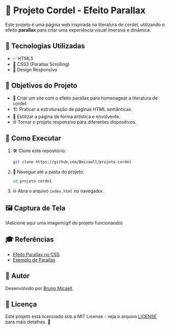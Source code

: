 # 📜 Projeto Cordel - Efeito Parallax

Este projeto é uma página web inspirada na literatura de cordel, utilizando o efeito **parallax** para criar uma experiência visual imersiva e dinâmica.

## 🚀 Tecnologias Utilizadas

- ✅ HTML5
- 🎨 CSS3 (Parallax Scrolling)
- 📱 Design Responsivo

## 🎯 Objetivos do Projeto

- 📌 Criar um site com o efeito parallax para homenagear a literatura de cordel.
- 🏗️ Praticar a estruturação de páginas HTML semânticas.
- 🎨 Estilizar a página de forma artística e envolvente.
- 🌐 Tornar o projeto responsivo para diferentes dispositivos.


## 📖 Como Executar

1. 🛠️ Clone este repositório:
   ```bash
   git clone https://github.com/Bmicaell/projeto-cordel
   ```
2. 📂 Navegue até a pasta do projeto:
   ```bash
   cd projeto-cordel
   ```
3. 🌐 Abra o arquivo `index.html` no navegador.

## 🖼️ Captura de Tela

(Adicione aqui uma imagem/gif do projeto funcionando)

## 🎓 Referências

- [Efeito Parallax no CSS](https://developer.mozilla.org/pt-BR/docs/Web/CSS/CSS_scroll_snap)
- [Exemplo de Parallax](https://www.w3schools.com/howto/howto_css_parallax.asp)

## 👤 Autor

Desenvolvido por [Bruno Micaell](https://github.com/Bmicaell).

## 📜 Licença

Este projeto está licenciado sob a MIT License - veja o arquivo [LICENSE](LICENSE) para mais detalhes. 📃

